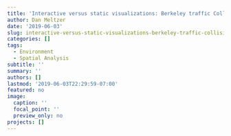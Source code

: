 ```yaml
---
title: 'Interactive versus static visualizations: Berkeley traffic Collisions'
author: Dan Meltzer
date: '2019-06-03'
slug: interactive-versus-static-visualizations-berkeley-traffic-collisions
categories: []
tags:
  - Environment
  - Spatial Analysis
subtitle: ''
summary: ''
authors: []
lastmod: '2019-06-03T22:29:59-07:00'
featured: no
image:
  caption: ''
  focal_point: ''
  preview_only: no
projects: []
---
```

